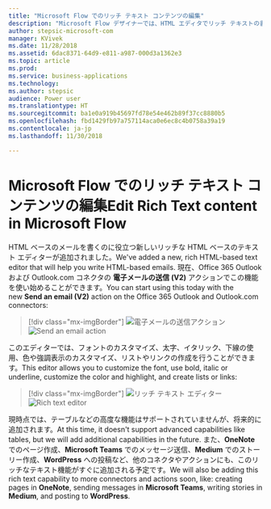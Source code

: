```yaml
---
title: "Microsoft Flow でのリッチ テキスト コンテンツの編集"
description: "Microsoft Flow デザイナーでは、HTML エディタでリッチ テキストの書式設定がサポートされるようになりました。"
author: stepsic-microsoft-com
manager: KVivek
ms.date: 11/28/2018
ms.assetid: 6dac8371-64d9-e811-a987-000d3a1362e3
ms.topic: article
ms.prod: 
ms.service: business-applications
ms.technology: 
ms.author: stepsic
audience: Power user
ms.translationtype: HT
ms.sourcegitcommit: ba1e0a919b45697fd78e54e462b89f37cc8880b5
ms.openlocfilehash: fbd1429fb97a757114aca0e6ec8c4b0758a39a19
ms.contentlocale: ja-jp
ms.lasthandoff: 11/30/2018

---
```

# <a name="edit-rich-text-content-in-microsoft-flow"></a><span data-ttu-id="580ca-103">Microsoft Flow でのリッチ テキスト コンテンツの編集</span><span class="sxs-lookup"><span data-stu-id="580ca-103">Edit Rich Text content in Microsoft Flow</span></span>




<span data-ttu-id="580ca-104">HTML ベースのメールを書くのに役立つ新しいリッチな HTML ベースのテキスト エディターが追加されました。</span><span class="sxs-lookup"><span data-stu-id="580ca-104">We've added a new, rich HTML-based text editor that will help you write HTML-based emails.</span></span> <span data-ttu-id="580ca-105">現在、Office 365 Outlook および Outlook.com コネクタの **電子メールの送信 (V2)** アクションでこの機能を使い始めることができます。</span><span class="sxs-lookup"><span data-stu-id="580ca-105">You can start using this today with the new **Send an email (V2)** action on the Office 365 Outlook and Outlook.com connectors:</span></span>

> [!div class="mx-imgBorder"]
> <span data-ttu-id="580ca-106">![電子メールの送信アクション](media/edit-rich-text-0.png "電子メールの送信アクション")</span><span class="sxs-lookup"><span data-stu-id="580ca-106">![Send an email action](media/edit-rich-text-0.png "Send an email action")</span></span>

<span data-ttu-id="580ca-107">このエディターでは、フォントのカスタマイズ、太字、イタリック、下線の使用、色や強調表示のカスタマイズ、リストやリンクの作成を行うことができます。</span><span class="sxs-lookup"><span data-stu-id="580ca-107">This editor allows you to customize the font, use bold, italic or underline, customize the color and highlight, and create lists or links:</span></span>

> [!div class="mx-imgBorder"]
> <span data-ttu-id="580ca-108">![リッチ テキスト エディター](media/edit-rich-text-1.png "リッチ テキスト エディター")</span><span class="sxs-lookup"><span data-stu-id="580ca-108">![Rich text editor](media/edit-rich-text-1.png "Rich text editor")</span></span>

<span data-ttu-id="580ca-109">現時点では、テーブルなどの高度な機能はサポートされていませんが、将来的に追加されます。</span><span class="sxs-lookup"><span data-stu-id="580ca-109">At this time, it doesn't support advanced capabilities like tables, but we will add additional capabilities in the future.</span></span> <span data-ttu-id="580ca-110">また、**OneNote** でのページ作成、**Microsoft Teams** でのメッセージ送信、**Medium** でのストーリー作成、**WordPress** への投稿など、他のコネクタやアクションにも、このリッチなテキスト機能がすぐに追加される予定です。</span><span class="sxs-lookup"><span data-stu-id="580ca-110">We will also be adding this rich text capability to more connectors and actions soon, like: creating pages in **OneNote**, sending messages in **Microsoft Teams**, writing stories in **Medium**, and posting to **WordPress**.</span></span>
